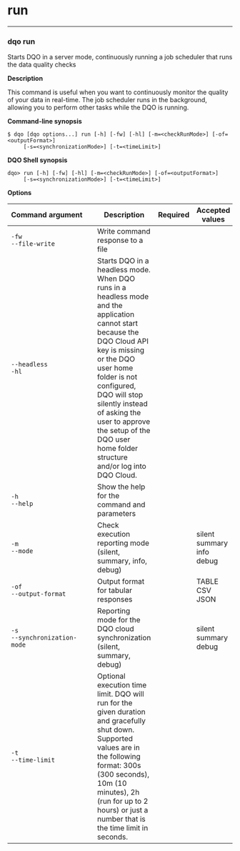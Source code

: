 # run

___
### **dqo run**

Starts DQO in a server mode, continuously running a job scheduler that runs the data quality checks

**Description**

This command is useful when you want to continuously monitor the quality of your data in real-time. The job scheduler runs in the background, allowing you to perform other tasks while the DQO is running.


**Command-line synopsis**
```
$ dqo [dqo options...] run [-h] [-fw] [-hl] [-m=<checkRunMode>] [-of=<outputFormat>]
     [-s=<synchronizationMode>] [-t=<timeLimit>]

```
**DQO Shell synopsis**
```
dqo> run [-h] [-fw] [-hl] [-m=<checkRunMode>] [-of=<outputFormat>]
     [-s=<synchronizationMode>] [-t=<timeLimit>]

```

**Options**  
  
| Command&nbsp;argument&nbsp;&nbsp;&nbsp;&nbsp; | Description | Required | Accepted values |
|-----------------------------------------------|-------------|:-----------------:|-----------------|
|`-fw`<br/>`--file-write`<br/>|Write command response to a file| ||
|`--headless`<br/>`-hl`<br/>|Starts DQO in a headless mode. When DQO runs in a headless mode and the application cannot start because the DQO Cloud API key is missing or the DQO user home folder is not configured, DQO will stop silently instead of asking the user to approve the setup of the DQO user home folder structure and/or log into DQO Cloud.| ||
|`-h`<br/>`--help`<br/>|Show the help for the command and parameters| ||
|`-m`<br/>`--mode`<br/>|Check execution reporting mode (silent, summary, info, debug)| |silent<br/>summary<br/>info<br/>debug<br/>|
|`-of`<br/>`--output-format`<br/>|Output format for tabular responses| |TABLE<br/>CSV<br/>JSON<br/>|
|`-s`<br/>`--synchronization-mode`<br/>|Reporting mode for the DQO cloud synchronization (silent, summary, debug)| |silent<br/>summary<br/>debug<br/>|
|`-t`<br/>`--time-limit`<br/>|Optional execution time limit. DQO will run for the given duration and gracefully shut down. Supported values are in the following format: 300s (300 seconds), 10m (10 minutes), 2h (run for up to 2 hours) or just a number that is the time limit in seconds.| ||




